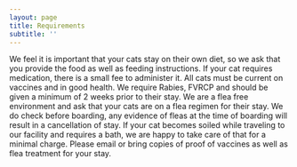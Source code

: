 ```yaml
---
layout: page
title: Requirements
subtitle: ''
---
```


We feel it is important that your cats stay on their own diet, so we ask that you provide the food as well as feeding instructions.  If your cat requires medication, there is a small fee to administer it.  All cats must be current on vaccines and in good health.  We require Rabies, FVRCP and should be given a minimum of 2 weeks prior to their stay.  We are a flea free environment and ask that your cats are on a flea regimen for their stay.  We do check before boarding, any evidence of fleas at the time of boarding will result in a cancellation of stay.  If your cat becomes soiled while traveling to our facility and requires a bath, we are happy to take care of that for a minimal charge.  Please email or bring copies of proof of vaccines as well as flea treatment for your stay.

